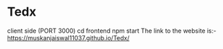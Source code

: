 
#                                                                      Tedx
client side (PORT 3000)
cd frontend
npm start
The link to the website is:-
https://muskanjaiswal11037.github.io/Tedx/